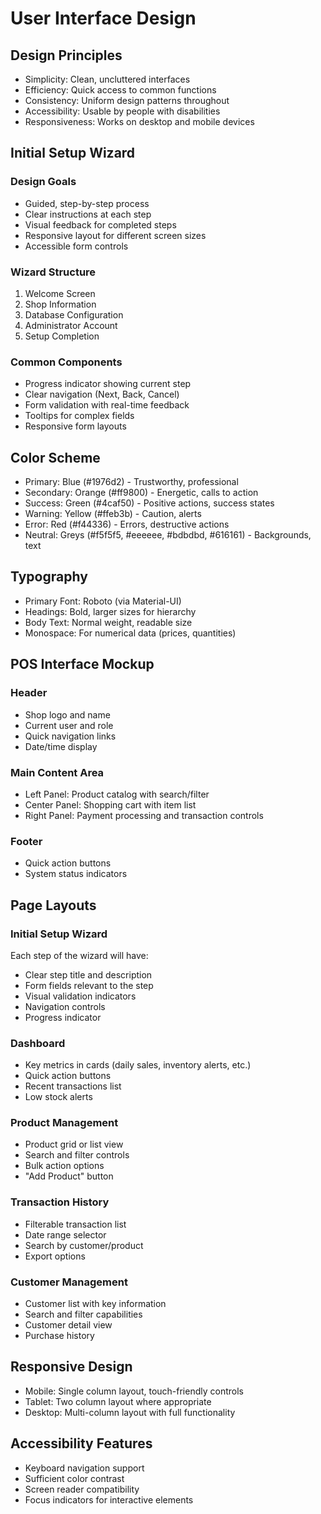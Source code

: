 # User Interface Design

## Design Principles
- Simplicity: Clean, uncluttered interfaces
- Efficiency: Quick access to common functions
- Consistency: Uniform design patterns throughout
- Accessibility: Usable by people with disabilities
- Responsiveness: Works on desktop and mobile devices

## Initial Setup Wizard

### Design Goals
- Guided, step-by-step process
- Clear instructions at each step
- Visual feedback for completed steps
- Responsive layout for different screen sizes
- Accessible form controls

### Wizard Structure
1. Welcome Screen
2. Shop Information
3. Database Configuration
4. Administrator Account
5. Setup Completion

### Common Components
- Progress indicator showing current step
- Clear navigation (Next, Back, Cancel)
- Form validation with real-time feedback
- Tooltips for complex fields
- Responsive form layouts

## Color Scheme
- Primary: Blue (#1976d2) - Trustworthy, professional
- Secondary: Orange (#ff9800) - Energetic, calls to action
- Success: Green (#4caf50) - Positive actions, success states
- Warning: Yellow (#ffeb3b) - Caution, alerts
- Error: Red (#f44336) - Errors, destructive actions
- Neutral: Greys (#f5f5f5, #eeeeee, #bdbdbd, #616161) - Backgrounds, text

## Typography
- Primary Font: Roboto (via Material-UI)
- Headings: Bold, larger sizes for hierarchy
- Body Text: Normal weight, readable size
- Monospace: For numerical data (prices, quantities)

## POS Interface Mockup

### Header
- Shop logo and name
- Current user and role
- Quick navigation links
- Date/time display

### Main Content Area
- Left Panel: Product catalog with search/filter
- Center Panel: Shopping cart with item list
- Right Panel: Payment processing and transaction controls

### Footer
- Quick action buttons
- System status indicators

## Page Layouts

### Initial Setup Wizard
Each step of the wizard will have:
- Clear step title and description
- Form fields relevant to the step
- Visual validation indicators
- Navigation controls
- Progress indicator

### Dashboard
- Key metrics in cards (daily sales, inventory alerts, etc.)
- Quick action buttons
- Recent transactions list
- Low stock alerts

### Product Management
- Product grid or list view
- Search and filter controls
- Bulk action options
- "Add Product" button

### Transaction History
- Filterable transaction list
- Date range selector
- Search by customer/product
- Export options

### Customer Management
- Customer list with key information
- Search and filter capabilities
- Customer detail view
- Purchase history

## Responsive Design
- Mobile: Single column layout, touch-friendly controls
- Tablet: Two column layout where appropriate
- Desktop: Multi-column layout with full functionality

## Accessibility Features
- Keyboard navigation support
- Sufficient color contrast
- Screen reader compatibility
- Focus indicators for interactive elements